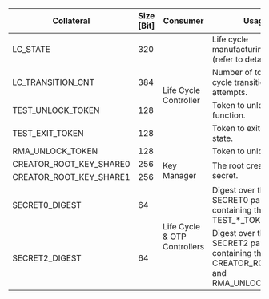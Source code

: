 <table>
<thead>
<tr>
<th>Collateral</th>
<th>Size [Bit]</th>
<th>Consumer</th>
<th>Usage</th>
</tr>
</thead>
<tbody>
<tr>
<td>LC_STATE</td>
<td>320</td>
<td rowspan="5">Life Cycle Controller</td>
<td>Life cycle manufacturing state (refer to details <a href="#life-cycle-manufacturing-state-encodings">here</a>).</td>
</tr>
<tr>
<td>LC_TRANSITION_CNT</td>
<td>384</td>
<td>Number of total life cycle transition attempts.</td>
</tr>
<tr>
<td>TEST_UNLOCK_TOKEN</td>
<td>128</td>
<td>Token to unlock test function.</td>
</tr>
<tr>
<td>TEST_EXIT_TOKEN</td>
<td>128</td>
<td>Token to exit TEST state.</td>
</tr>
<tr>
<td>RMA_UNLOCK_TOKEN</td>
<td>128</td>
<td>Token to unlock RMA.</td>
</tr>
<tr>
<td>CREATOR_ROOT_KEY_SHARE0</td>
<td>256</td>
<td rowspan="2">Key Manager</td>
<td rowspan="2">The root creator secret.</td>
</tr>
<tr>
<td>CREATOR_ROOT_KEY_SHARE1</td>
<td>256</td>
</tr>
<tr>
<td>SECRET0_DIGEST</td>
<td>64</td>
<td rowspan="2">Life Cycle &amp; OTP Controllers</td>
<td>Digest over the SECRET0 partition containing the TEST_*_TOKEN.</td>
</tr>
<tr>
<td>SECRET2_DIGEST</td>
<td>64</td>
<td>Digest over the SECRET2 partition containing the CREATOR_ROOT_KEY* and RMA_UNLOCK_TOKEN.</td>
</tr>
</tbody>
</table>
